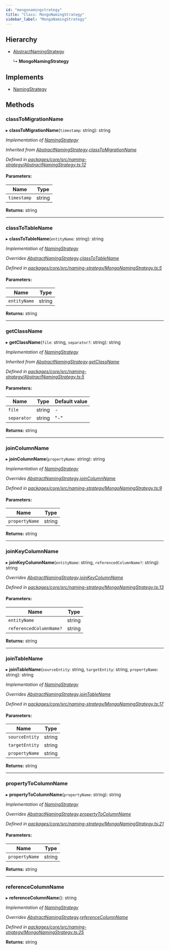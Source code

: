 ```yaml
---
id: "mongonamingstrategy"
title: "Class: MongoNamingStrategy"
sidebar_label: "MongoNamingStrategy"
---
```


## Hierarchy

* [AbstractNamingStrategy](abstractnamingstrategy.md)

  ↳ **MongoNamingStrategy**

## Implements

* [NamingStrategy](../interfaces/namingstrategy.md)

## Methods

### classToMigrationName

▸ **classToMigrationName**(`timestamp`: string): string

*Implementation of [NamingStrategy](../interfaces/namingstrategy.md)*

*Inherited from [AbstractNamingStrategy](abstractnamingstrategy.md).[classToMigrationName](abstractnamingstrategy.md#classtomigrationname)*

*Defined in [packages/core/src/naming-strategy/AbstractNamingStrategy.ts:12](https://github.com/mikro-orm/mikro-orm/blob/d945b8a11/packages/core/src/naming-strategy/AbstractNamingStrategy.ts#L12)*

#### Parameters:

Name | Type |
------ | ------ |
`timestamp` | string |

**Returns:** string

___

### classToTableName

▸ **classToTableName**(`entityName`: string): string

*Implementation of [NamingStrategy](../interfaces/namingstrategy.md)*

*Overrides [AbstractNamingStrategy](abstractnamingstrategy.md).[classToTableName](abstractnamingstrategy.md#classtotablename)*

*Defined in [packages/core/src/naming-strategy/MongoNamingStrategy.ts:5](https://github.com/mikro-orm/mikro-orm/blob/d945b8a11/packages/core/src/naming-strategy/MongoNamingStrategy.ts#L5)*

#### Parameters:

Name | Type |
------ | ------ |
`entityName` | string |

**Returns:** string

___

### getClassName

▸ **getClassName**(`file`: string, `separator?`: string): string

*Implementation of [NamingStrategy](../interfaces/namingstrategy.md)*

*Inherited from [AbstractNamingStrategy](abstractnamingstrategy.md).[getClassName](abstractnamingstrategy.md#getclassname)*

*Defined in [packages/core/src/naming-strategy/AbstractNamingStrategy.ts:5](https://github.com/mikro-orm/mikro-orm/blob/d945b8a11/packages/core/src/naming-strategy/AbstractNamingStrategy.ts#L5)*

#### Parameters:

Name | Type | Default value |
------ | ------ | ------ |
`file` | string | - |
`separator` | string | "-" |

**Returns:** string

___

### joinColumnName

▸ **joinColumnName**(`propertyName`: string): string

*Implementation of [NamingStrategy](../interfaces/namingstrategy.md)*

*Overrides [AbstractNamingStrategy](abstractnamingstrategy.md).[joinColumnName](abstractnamingstrategy.md#joincolumnname)*

*Defined in [packages/core/src/naming-strategy/MongoNamingStrategy.ts:9](https://github.com/mikro-orm/mikro-orm/blob/d945b8a11/packages/core/src/naming-strategy/MongoNamingStrategy.ts#L9)*

#### Parameters:

Name | Type |
------ | ------ |
`propertyName` | string |

**Returns:** string

___

### joinKeyColumnName

▸ **joinKeyColumnName**(`entityName`: string, `referencedColumnName?`: string): string

*Overrides [AbstractNamingStrategy](abstractnamingstrategy.md).[joinKeyColumnName](abstractnamingstrategy.md#joinkeycolumnname)*

*Defined in [packages/core/src/naming-strategy/MongoNamingStrategy.ts:13](https://github.com/mikro-orm/mikro-orm/blob/d945b8a11/packages/core/src/naming-strategy/MongoNamingStrategy.ts#L13)*

#### Parameters:

Name | Type |
------ | ------ |
`entityName` | string |
`referencedColumnName?` | string |

**Returns:** string

___

### joinTableName

▸ **joinTableName**(`sourceEntity`: string, `targetEntity`: string, `propertyName`: string): string

*Implementation of [NamingStrategy](../interfaces/namingstrategy.md)*

*Overrides [AbstractNamingStrategy](abstractnamingstrategy.md).[joinTableName](abstractnamingstrategy.md#jointablename)*

*Defined in [packages/core/src/naming-strategy/MongoNamingStrategy.ts:17](https://github.com/mikro-orm/mikro-orm/blob/d945b8a11/packages/core/src/naming-strategy/MongoNamingStrategy.ts#L17)*

#### Parameters:

Name | Type |
------ | ------ |
`sourceEntity` | string |
`targetEntity` | string |
`propertyName` | string |

**Returns:** string

___

### propertyToColumnName

▸ **propertyToColumnName**(`propertyName`: string): string

*Implementation of [NamingStrategy](../interfaces/namingstrategy.md)*

*Overrides [AbstractNamingStrategy](abstractnamingstrategy.md).[propertyToColumnName](abstractnamingstrategy.md#propertytocolumnname)*

*Defined in [packages/core/src/naming-strategy/MongoNamingStrategy.ts:21](https://github.com/mikro-orm/mikro-orm/blob/d945b8a11/packages/core/src/naming-strategy/MongoNamingStrategy.ts#L21)*

#### Parameters:

Name | Type |
------ | ------ |
`propertyName` | string |

**Returns:** string

___

### referenceColumnName

▸ **referenceColumnName**(): string

*Implementation of [NamingStrategy](../interfaces/namingstrategy.md)*

*Overrides [AbstractNamingStrategy](abstractnamingstrategy.md).[referenceColumnName](abstractnamingstrategy.md#referencecolumnname)*

*Defined in [packages/core/src/naming-strategy/MongoNamingStrategy.ts:25](https://github.com/mikro-orm/mikro-orm/blob/d945b8a11/packages/core/src/naming-strategy/MongoNamingStrategy.ts#L25)*

**Returns:** string
